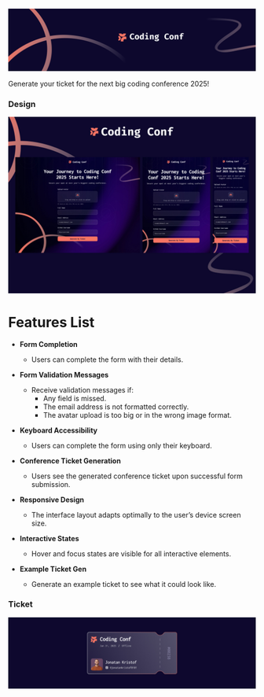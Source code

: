 ![](./src/assets/screenshots/header.png)

Generate your ticket for the next big coding conference 2025!

### Design

![](./src/assets/screenshots/preview.jpg)

# Features List

- **Form Completion**  
  - Users can complete the form with their details.  

- **Form Validation Messages**  
  - Receive validation messages if:  
    - Any field is missed.  
    - The email address is not formatted correctly.  
    - The avatar upload is too big or in the wrong image format.  

- **Keyboard Accessibility**  
  - Users can complete the form using only their keyboard.  

- **Conference Ticket Generation**  
  - Users see the generated conference ticket upon successful form submission.  

- **Responsive Design**  
  - The interface layout adapts optimally to the user’s device screen size.  

- **Interactive States**  
  - Hover and focus states are visible for all interactive elements.

- **Example Ticket Gen**
    - Generate an example ticket to see what it could look like.

### Ticket 

![](./src/assets/screenshots/ticket.png)